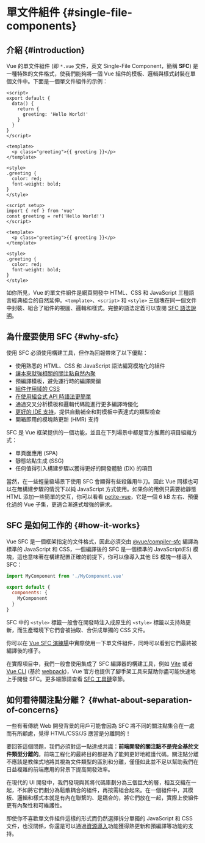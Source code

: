 # 單文件組件 {#single-file-components}

## 介紹 {#introduction}

Vue 的單文件組件 (即 `*.vue` 文件，英文 Single-File Component，簡稱 **SFC**) 是一種特殊的文件格式，使我們能夠將一個 Vue 組件的模板、邏輯與樣式封裝在單個文件中。下面是一個單文件組件的示例：

<div class="options-api">

```vue
<script>
export default {
  data() {
    return {
      greeting: 'Hello World!'
    }
  }
}
</script>

<template>
  <p class="greeting">{{ greeting }}</p>
</template>

<style>
.greeting {
  color: red;
  font-weight: bold;
}
</style>
```

</div>

<div class="composition-api">

```vue
<script setup>
import { ref } from 'vue'
const greeting = ref('Hello World!')
</script>

<template>
  <p class="greeting">{{ greeting }}</p>
</template>

<style>
.greeting {
  color: red;
  font-weight: bold;
}
</style>
```

</div>

如你所見，Vue 的單文件組件是網頁開發中 HTML、CSS 和 JavaScript 三種語言經典組合的自然延伸。`<template>`、`<script>` 和 `<style>` 三個塊在同一個文件中封裝、組合了組件的視圖、邏輯和樣式。完整的語法定義可以查閱 [SFC 語法說明](/api/sfc-spec)。

## 為什麼要使用 SFC {#why-sfc}

使用 SFC 必須使用構建工具，但作為回報帶來了以下優點：

- 使用熟悉的 HTML、CSS 和 JavaScript 語法編寫模塊化的組件
- [讓本來就強相關的關注點自然內聚](#what-about-separation-of-concerns)
- 預編譯模板，避免運行時的編譯開銷
- [組件作用域的 CSS](/api/sfc-css-features)
- [在使用組合式 API 時語法更簡單](/api/sfc-script-setup)
- 通過交叉分析模板和邏輯代碼能進行更多編譯時優化
- [更好的 IDE 支持](/guide/scaling-up/tooling#ide-support)，提供自動補全和對模板中表達式的類型檢查
- 開箱即用的模塊熱更新 (HMR) 支持

SFC 是 Vue 框架提供的一個功能，並且在下列場景中都是官方推薦的項目組織方式：

- 單頁面應用 (SPA)
- 靜態站點生成 (SSG)
- 任何值得引入構建步驟以獲得更好的開發體驗 (DX) 的項目

當然，在一些輕量級場景下使用 SFC 會顯得有些殺雞用牛刀。因此 Vue 同樣也可以在無構建步驟的情況下以純 JavaScript 方式使用。如果你的用例只需要給靜態 HTML 添加一些簡單的交互，你可以看看 [petite-vue](https://github.com/vuejs/petite-vue)，它是一個 6 kB 左右、預優化過的 Vue 子集，更適合漸進式增強的需求。

## SFC 是如何工作的 {#how-it-works}

Vue SFC 是一個框架指定的文件格式，因此必須交由 [@vue/compiler-sfc](https://github.com/vuejs/core/tree/main/packages/compiler-sfc) 編譯為標準的 JavaScript 和 CSS，一個編譯後的 SFC 是一個標準的 JavaScript(ES) 模塊，這也意味著在構建配置正確的前提下，你可以像導入其他 ES 模塊一樣導入 SFC：

```js
import MyComponent from './MyComponent.vue'

export default {
  components: {
    MyComponent
  }
}
```

SFC 中的 `<style>` 標籤一般會在開發時注入成原生的 `<style>` 標籤以支持熱更新，而生產環境下它們會被抽取、合併成單獨的 CSS 文件。

你可以在 [Vue SFC 演練場](https://play.vuejs.org/)中實際使用一下單文件組件，同時可以看到它們最終被編譯後的樣子。

在實際項目中，我們一般會使用集成了 SFC 編譯器的構建工具，例如 [Vite](https://cn.vitejs.dev/) 或者 [Vue CLI](https://cli.vuejs.org/zh/) (基於 [webpack](https://webpack.js.org/))，Vue 官方也提供了腳手架工具來幫助你盡可能快速地上手開發 SFC。更多細節請查看 [SFC 工具鏈](/guide/scaling-up/tooling)章節。

## 如何看待關注點分離？ {#what-about-separation-of-concerns}

一些有著傳統 Web 開發背景的用戶可能會因為 SFC 將不同的關注點集合在一處而有所顧慮，覺得 HTML/CSS/JS 應當是分離開的！

要回答這個問題，我們必須對這一點達成共識：**前端開發的關注點不是完全基於文件類型分離的**。前端工程化的最終目的都是為了能夠更好地維護代碼。關注點分離不應該是教條式地將其視為文件類型的區別和分離，僅僅如此並不足以幫助我們在日益複雜的前端應用的背景下提高開發效率。

在現代的 UI 開發中，我們發現與其將代碼庫劃分為三個巨大的層，相互交織在一起，不如將它們劃分為鬆散耦合的組件，再按需組合起來。在一個組件中，其模板、邏輯和樣式本就是有內在聯繫的、是耦合的，將它們放在一起，實際上使組件更有內聚性和可維護性。

即使你不喜歡單文件組件這樣的形式而仍然選擇拆分單獨的 JavaScript 和 CSS 文件，也沒關係，你還是可以通過[資源導入](/api/sfc-spec#src-imports)功能獲得熱更新和預編譯等功能的支持。
